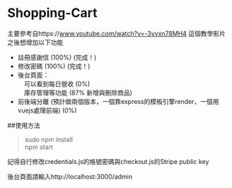 # Shopping-Cart
主要參考自https://www.youtube.com/watch?v=-3vvxn78MH4 這個教學影片  
之後想增加以下功能
* 註冊感謝信 (100%) (完成！)
* 修改密碼 (100%) (完成！)
* 後台頁面：  
　可以看到每日營收 (0%)  
　庫存管理等功能 (87% 新增與刪除商品)
* 前後端分離 (預計做兩個版本，一個靠express的模板引擎render，一個用vuejs處理前端) (0%)


##使用方法
>sudo npm install  
>npm start  

記得自行修改credentials.js的帳號密碼與checkout.js的Stripe public key

後台頁面請輸入http://localhost:3000/admin
